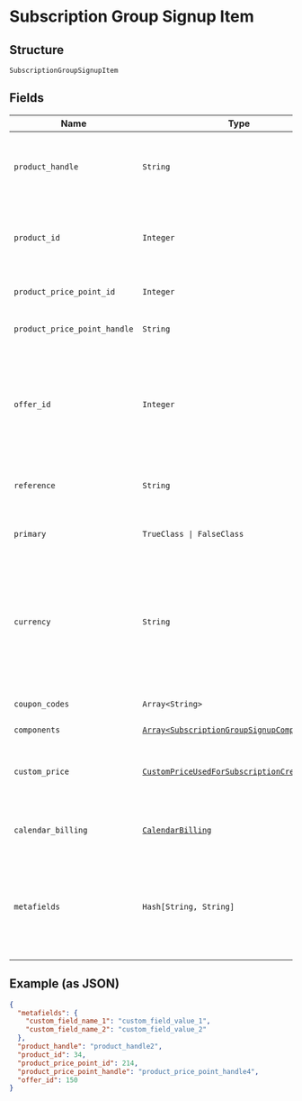 
# Subscription Group Signup Item

## Structure

`SubscriptionGroupSignupItem`

## Fields

| Name | Type | Tags | Description |
|  --- | --- | --- | --- |
| `product_handle` | `String` | Optional | The API Handle of the product for which you are creating a subscription. Required, unless a `product_id` is given instead. |
| `product_id` | `Integer` | Optional | The Product ID of the product for which you are creating a subscription. You can pass either `product_id` or `product_handle`. |
| `product_price_point_id` | `Integer` | Optional | The ID of the particular price point on the product. |
| `product_price_point_handle` | `String` | Optional | The user-friendly API handle of a product's particular price point. |
| `offer_id` | `Integer` | Optional | Use in place of passing product and component information to set up the subscription with an existing offer. May be either the Chargify ID of the offer or its handle prefixed with `handle:` |
| `reference` | `String` | Optional | The reference value (provided by your app) for the subscription itelf. |
| `primary` | `TrueClass \| FalseClass` | Optional | One of the subscriptions must be marked as primary in the group. |
| `currency` | `String` | Optional | (Optional) If Multi-Currency is enabled and the currency is configured in Chargify, pass it at signup to create a subscription on a non-default currency. Note that you cannot update the currency of an existing subscription. |
| `coupon_codes` | `Array<String>` | Optional | An array for all the coupons attached to the subscription. |
| `components` | [`Array<SubscriptionGroupSignupComponent>`](../../doc/models/subscription-group-signup-component.md) | Optional | - |
| `custom_price` | [`CustomPriceUsedForSubscriptionCreateUpdate`](../../doc/models/custom-price-used-for-subscription-create-update.md) | Optional | (Optional) Used in place of `product_price_point_id` to define a custom price point unique to the subscription |
| `calendar_billing` | [`CalendarBilling`](../../doc/models/calendar-billing.md) | Optional | (Optional). Cannot be used when also specifying next_billing_at |
| `metafields` | `Hash[String, String]` | Optional | (Optional) A set of key/value pairs representing custom fields and their values. Metafields will be created “on-the-fly” in your site for a given key, if they have not been created yet. |

## Example (as JSON)

```json
{
  "metafields": {
    "custom_field_name_1": "custom_field_value_1",
    "custom_field_name_2": "custom_field_value_2"
  },
  "product_handle": "product_handle2",
  "product_id": 34,
  "product_price_point_id": 214,
  "product_price_point_handle": "product_price_point_handle4",
  "offer_id": 150
}
```

